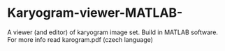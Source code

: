 # Karyogram-viewer-MATLAB-
A viewer (and editor) of karyogram image set. Build in MATLAB software. 
For more info read karogram.pdf (czech language)
